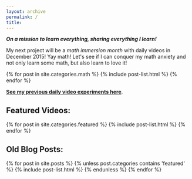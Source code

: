 ```yaml
---
layout: archive
permalink: /
title:
---
```


<strong><em>On a mission to learn everything, sharing everything I learn!</em></strong>

My next project will be a <em>math immersion month</em> with daily videos in December 2015! Yay math! Let's see if I can conquer my math anxiety and not only learn some math, but also learn to love it!

<div class="tiles">
{% for post in site.categories.math %}
	{% include post-list.html %}
{% endfor %}
</div><!-- /.tiles -->

<strong><a href="https://plus.google.com/u/0/collection/kAGMq">See my previous daily video experiments here</a></strong>.

<h2>Featured Videos:</h2>
<div class="tiles">
{% for post in site.categories.featured %}
	{% include post-list.html %}
{% endfor %}
</div><!-- /.tiles -->

<h2>Old Blog Posts:</h2>
<div class="tiles">
{% for post in site.posts %}
    {% unless post.categories contains 'featured' %}
	{% include post-list.html %}
	{% endunless %}
{% endfor %}
</div><!-- /.tiles -->
